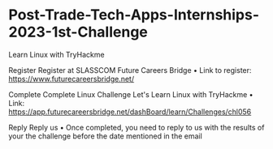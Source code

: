 # Post-Trade-Tech-Apps-Internships-2023-1st-Challenge
 Learn Linux with TryHackme

 Register
Register at SLASSCOM Future
Careers Bridge
• Link to register: https://www.futurecareersbridge.net/

Complete
Complete Linux Challenge
Let's Learn Linux with TryHackme
• Link: https://app.futurecareersbridge.net/dashBoard/learn/Challenges/chl056

Reply
Reply us
• Once completed, you need to
reply to us with the results of your
the challenge before the date mentioned in the email
